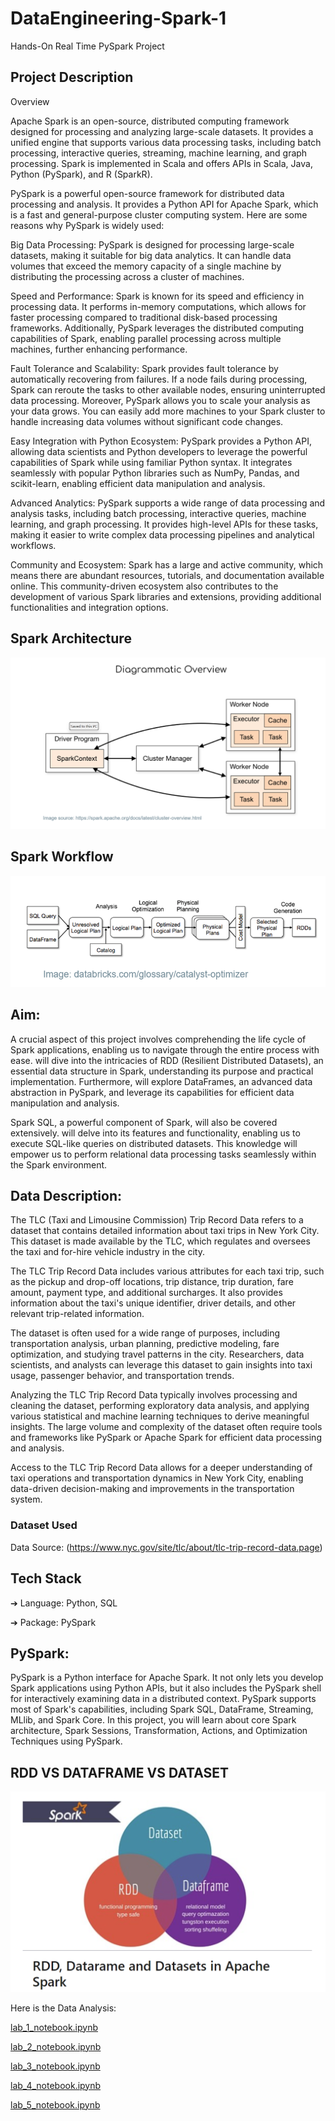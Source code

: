 # DataEngineering-Spark-1
Hands-On Real Time PySpark Project

## Project Description

Overview

Apache Spark is an open-source, distributed computing framework designed for processing and analyzing large-scale datasets. It provides a unified engine that supports various data processing tasks, including batch processing, interactive queries, streaming, machine learning, and graph processing. Spark is implemented in Scala and offers APIs in Scala, Java, Python (PySpark), and R (SparkR).

PySpark is a powerful open-source framework for distributed data processing and analysis. It provides a Python API for Apache Spark, which is a fast and general-purpose cluster computing system. Here are some reasons why PySpark is widely used:

Big Data Processing: PySpark is designed for processing large-scale datasets, making it suitable for big data analytics. It can handle data volumes that exceed the memory capacity of a single machine by distributing the processing across a cluster of machines.

Speed and Performance: Spark is known for its speed and efficiency in processing data. It performs in-memory computations, which allows for faster processing compared to traditional disk-based processing frameworks. Additionally, PySpark leverages the distributed computing capabilities of Spark, enabling parallel processing across multiple machines, further enhancing performance.

Fault Tolerance and Scalability: Spark provides fault tolerance by automatically recovering from failures. If a node fails during processing, Spark can reroute the tasks to other available nodes, ensuring uninterrupted data processing. Moreover, PySpark allows you to scale your analysis as your data grows. You can easily add more machines to your Spark cluster to handle increasing data volumes without significant code changes.

Easy Integration with Python Ecosystem: PySpark provides a Python API, allowing data scientists and Python developers to leverage the powerful capabilities of Spark while using familiar Python syntax. It integrates seamlessly with popular Python libraries such as NumPy, Pandas, and scikit-learn, enabling efficient data manipulation and analysis.

Advanced Analytics: PySpark supports a wide range of data processing and analysis tasks, including batch processing, interactive queries, machine learning, and graph processing. It provides high-level APIs for these tasks, making it easier to write complex data processing pipelines and analytical workflows.

Community and Ecosystem: Spark has a large and active community, which means there are abundant resources, tutorials, and documentation available online. This community-driven ecosystem also contributes to the development of various Spark libraries and extensions, providing additional functionalities and integration options.

## Spark Architecture

![Screenshot of a comment on a GitHub issue showing an image, added in the Markdown, of an Octocat smiling and raising a tentacle.](SparkArchitecture.png)

## Spark Workflow

![Screenshot of a comment on a GitHub issue showing an image, added in the Markdown, of an Octocat smiling and raising a tentacle.](SparkWorkflow.png)

 

## Aim:

A crucial aspect of this project involves comprehending the life cycle of Spark applications, enabling us to navigate through the entire process with ease. will dive into the intricacies of RDD (Resilient Distributed Datasets), an essential data structure in Spark, understanding its purpose and practical implementation. Furthermore, will explore DataFrames, an advanced data abstraction in PySpark, and leverage its capabilities for efficient data manipulation and analysis.

Spark SQL, a powerful component of Spark, will also be covered extensively. will delve into its features and functionality, enabling us to execute SQL-like queries on distributed datasets. This knowledge will empower us to perform relational data processing tasks seamlessly within the Spark environment.
 

## Data Description:

The TLC (Taxi and Limousine Commission) Trip Record Data refers to a dataset that contains detailed information about taxi trips in New York City. This dataset is made available by the TLC, which regulates and oversees the taxi and for-hire vehicle industry in the city.

The TLC Trip Record Data includes various attributes for each taxi trip, such as the pickup and drop-off locations, trip distance, trip duration, fare amount, payment type, and additional surcharges. It also provides information about the taxi's unique identifier, driver details, and other relevant trip-related information.

The dataset is often used for a wide range of purposes, including transportation analysis, urban planning, predictive modeling, fare optimization, and studying travel patterns in the city. Researchers, data scientists, and analysts can leverage this dataset to gain insights into taxi usage, passenger behavior, and transportation trends.

Analyzing the TLC Trip Record Data typically involves processing and cleaning the dataset, performing exploratory data analysis, and applying various statistical and machine learning techniques to derive meaningful insights. The large volume and complexity of the dataset often require tools and frameworks like PySpark or Apache Spark for efficient data processing and analysis.

Access to the TLC Trip Record Data allows for a deeper understanding of taxi operations and transportation dynamics in New York City, enabling data-driven decision-making and improvements in the transportation system.

### Dataset Used

Data Source: (https://www.nyc.gov/site/tlc/about/tlc-trip-record-data.page)


## Tech Stack

➔ Language: Python, SQL

➔ Package: PySpark

 

## PySpark:

PySpark is a Python interface for Apache Spark. It not only lets you develop Spark applications using Python APIs, but it also includes the PySpark shell for interactively examining data in a distributed context. PySpark supports most of Spark's capabilities, including Spark SQL, DataFrame, Streaming, MLlib, and Spark Core. In this project, you will learn about core Spark architecture, Spark Sessions, Transformation, Actions, and Optimization Techniques using PySpark.

## RDD VS DATAFRAME VS DATASET

![Screenshot of a comment on a GitHub issue showing an image, added in the Markdown, of an Octocat smiling and raising a tentacle.](RDD_DF_DS.png)

Here is the Data Analysis:

[lab_1_notebook.ipynb](https://github.com/Raghuraj-DataEngineer/DataEngineering-Spark-1/blob/main/lab_1_notebook.ipynb)

[lab_2_notebook.ipynb](https://github.com/Raghuraj-DataEngineer/DataEngineering-Spark-1/blob/main/lab_2_notebook.ipynb)

[lab_3_notebook.ipynb](https://github.com/Raghuraj-DataEngineer/DataEngineering-Spark-1/blob/main/lab_3_notebook.ipynb)

[lab_4_notebook.ipynb](https://github.com/Raghuraj-DataEngineer/DataEngineering-Spark-1/blob/main/lab_4_notebook.ipynb)

[lab_5_notebook.ipynb](https://github.com/Raghuraj-DataEngineer/DataEngineering-Spark-1/blob/main/lab_5_notebook.ipynb) 


